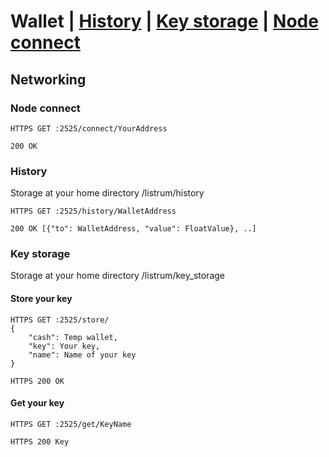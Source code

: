 # Wallet | [History](https://github.com/listrum/web#history) | [Key storage](https://github.com/listrum/web#key-storage) | [Node connect](https://github.com/listrum/web#node-connect)

## Networking

### Node connect
	HTTPS GET :2525/connect/YourAddress

	200 OK
	
### History
Storage at your home directory /listrum/history

	HTTPS GET :2525/history/WalletAddress

	200 OK [{"to": WalletAddress, "value": FloatValue}, ..]
	
### Key storage
Storage at your home directory /listrum/key_storage

#### Store your key
	HTTPS GET :2525/store/
	{
		"cash": Temp wallet,
		"key": Your key,
		"name": Name of your key
	}
	
	HTTPS 200 OK

#### Get your key
	HTTPS GET :2525/get/KeyName
	
	HTTPS 200 Key
